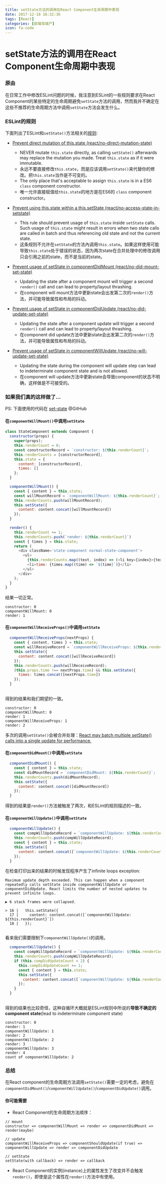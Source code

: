 ```yaml
---
title: setState方法的调用在React Component生命周期中表现
date: 2017-12-18 16:32:36
tags: [React]
categories: [前端攻城尸]
icon: fa-code
---
```

# setState方法的调用在React Component生命周期中表现

### 原由

在日常工作中修改ESLint问题的时候，我注意到ESLint的一些规则要求在React Component的某些特定的生命周期避免`setState`方法的调用，然而我并不确定在这些不推荐的生命周期方法中调用`setState`方法会发生什么。

### ESLint的规则

下面列出了ESLint和`setState()`方法相关的[规则](ESLint):

- [Prevent direct mutation of this.state (react/no-direct-mutation-state)](https://github.com/yannickcr/eslint-plugin-react/blob/master/docs/rules/no-direct-mutation-state.md)
	- NEVER mutate `this.state` directly, as calling `setState()` afterwards may replace the mutation you made. Treat `this.state` as if it were immutable.
	- 永远不要直接修改`this.state`，而是应该调用`setState()`来代替你的修改。把`this.state`当作是不可变的。
	- The only place that's acceptable to assign `this.state` is in a ES6 `class` component constructor.
	- 唯一允许直接赋值给`this.state`的地方是在ES6的 `class` component constructor。

- [Prevent using this.state within a this.setState (react/no-access-state-in-setstate)](https://github.com/yannickcr/eslint-plugin-react/blob/master/docs/rules/no-access-state-in-setstate.md)
	- This rule should prevent usage of `this.state` inside `setState` calls. Such usage of `this.state` might result in errors when two state calls are called in batch and thus referencing old state and not the current state.
	- 这条规则不允许在`setState`的方法內调用`this.state`。如果这样使用可能导致`this.state`处于错误的状态，因为两次state在合并处理中的修改调用只会引用之前的state，而不是当前的state。

- [Prevent usage of setState in componentDidMount (react/no-did-mount-set-state)](https://github.com/yannickcr/eslint-plugin-react/blob/master/docs/rules/no-did-mount-set-state.md)
	- Updating the state after a component mount will trigger a second `render()` call and can lead to property/layout thrashing.
	- 在component will mount方法中更新state会出发第二次的`render()`方法，并可能导致属性和布局的抖动。

- [Prevent usage of setState in componentDidUpdate (react/no-did-update-set-state)](https://github.com/yannickcr/eslint-plugin-react/blob/master/docs/rules/no-did-update-set-state.md)	
	- Updating the state after a component update will trigger a second `render()` call and can lead to property/layout thrashing.
	- 在component did update方法中更新state会出发第二次的`render()`方法，并可能导致属性和布局的抖动。

- [Prevent usage of setState in componentWillUpdate (react/no-will-update-set-state)](https://github.com/yannickcr/eslint-plugin-react/blob/master/docs/rules/no-will-update-set-state.md)
	- Updating the state during the component will update step can lead to indeterminate component state and is not allowed.
	- 在component will update方法中更新state会导致component的状态不明确，这样做是不可接受的。

### 如果我们真的这样做了...

PS: 下面使用的代码在 [set-state](https://github.com/Acgsior/setState) @GitHub

#### 在`componentWillMount()`中调用`setState`

````js
class StateComponent extends Component {
  constructor(props) {
    super(props);
    this.renderCount = 0;
    const constructorRecord = `constructor: ${this.renderCount}`;
    this.renderCounts = [constructorRecord];
    this.state = {
      content: [constructorRecord],
      times: []
    };
  }

  componentWillMount() {
    const { content } = this.state;
    const willMountRecord = `componentWillMount: ${this.renderCount}`;
    this.renderCounts.push(willMountRecord);
    this.setState({
      content: content.concat([willMountRecord])
    });
  }

  render() {
    this.renderCount += 1;
    this.renderCounts.push(`render: ${this.renderCount}`)
    const { times } = this.state;
    return (
      <div className='state-component normal-state-component'>
        <ul>
          {this.renderCounts.map((text, index) => (<li key={index}>{text}</li>))}
          <li>time: {times.map((time) => `${time}`)}</li>
        </ul>
      </div>
    );
  }
}

````

结果一切正常。

````
constructor: 0
componentWillMount: 0
render: 1
````

#### 在`componentWillReceiveProps()`中调用`setState`


````js
  componentWillReceiveProps(nextProps) {
    const { content, times } = this.state;
    const willReceiveRecord = `componentWillReceiveProps: ${this.renderCount}`;
    this.setState({
      content: content.concat([willReceiveRecord])
    });
    this.renderCounts.push(willReceiveRecord);
    (this.props.time !== nextProps.time) && this.setState({
      times: times.concat([nextProps.time])
    });
  }
  
````

得到的结果和我们期望的一致。

````
constructor: 0
componentWillMount: 0
render: 1
componentWillReceiveProps: 1
render: 2
````

多次的调用`setState()`会被合并处理：[React may batch multiple setState() calls into a single update for performance.](https://reactjs.org/docs/state-and-lifecycle.html#state-updates-may-be-asynchronous)

#### 在`componentDidMount()`中调用`setState`

````js
  componentDidMount() {
    const { content } = this.state;
    const didMountRecord = `componentDidMount: ${this.renderCount}`;
    this.renderCounts.push(didMountRecord);
    this.setState({
      content: content.concat([didMountRecord])
    });
  }

````

得到的结果是`render()`方法被触发了两次，和ESLint的规则描述的一致。

#### 在`componentWillUpdate()`中调用`setState`

````js
  componentWillUpdate() {
    const compWillUpdateRecord = `componentWillUpdate: ${this.renderCount}`;
    this.renderCounts.push(compWillUpdateRecord);
    const { content } = this.state;
    this.setState({
      content: content.concat([`componentWillUpdate: ${this.renderCount}`])
    });
  }

````

在检查打印出来的结果的时候发现程序产生了infinite loops exception:

````
Maximum update depth exceeded. This can happen when a component repeatedly calls setState inside componentWillUpdate or componentDidUpdate. React limits the number of nested updates to prevent infinite loops.

▶ 6 stack frames were collapsed.

> 16 |   this.setState({
  17 |     content: content.concat([`componentWillUpdate: ${this.renderCount}`])
  18 |   });
  

````

看来我们需要限制下`componentWillUpdate()`的调用。

````js
  componentWillUpdate() {
    const compWillUpdateRecord = `componentWillUpdate: ${this.renderCount}`;
    this.renderCounts.push(compWillUpdateRecord);
    if (this.compDidUpdateCount < 2) {
      this.compDidUpdateCount += 1;
      const { content } = this.state;
      this.setState({
        content: content.concat([`componentWillUpdate: ${this.renderCount}`])
      });
    }
  }
  
````

得到的结果也比较奇怪，这种自循环大概就是ESLint规则中所说的**导致不确定的component state**(lead to indeterminate component state)

````
constructor: 0
render: 1
componentWillUpdate: 1
render: 2
componentWillUpdate: 2
render: 3
componentWillUpdate: 3
render: 4
count of componentWillUpdate: 2
````

### 总结

在React component的生命周期方法调用`setState()`需要一定的考虑，避免在`componentDidMount()`/`componentWillUpdate()`/`componentDidUpdate()`调用。

#### 你可能需要

- React Component的生命周期方法顺序：

````
// mount
constructor => componentWillMount => render => componentDidMount => render(maybe)

// update
componentWillReceiveProps => componentShouldUpdate(if true) => componentWillUpdate => render => componentDidUpdate

// setState
setState(with callback) => render => callback

````

- React Component的实例(instance)上的属性发生了改变并不会触发`render()`，即使是这个属性在`render()`方法中有使用。
